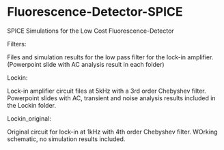 # Fluorescence-Detector-SPICE
SPICE Simulations for the Low Cost Fluorescence-Detector

Filters: 

Files and simulation results for the low pass filter for the lock-in amplifier. (Powerpoint slide with AC analysis result in each folder)

Lockin:

Lock-in amplifier circuit files at 5kHz with a 3rd order Chebyshev filter. Powerpoint slides with AC, transient and noise analysis results included in the Lockin folder.

Lockin_original:

Original circuit for lock-in at 1kHz with 4th order Chebyshev filter. WOrking schematic, no simulation results included.

 
